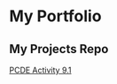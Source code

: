 # My Portfolio
## My Projects Repo
<a href="https://dammdeol.github.io/PCDE-Activity-9.1"> PCDE Activity 9.1 </a>
